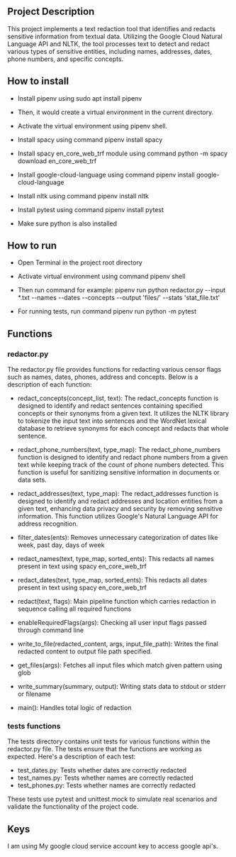 ## Project Description 

This project implements a text redaction tool that identifies and redacts sensitive information from textual data. Utilizing the Google Cloud Natural Language API and NLTK, the tool processes text to detect and redact various types of sensitive entities, including names, addresses, dates, phone numbers, and specific concepts.

## How to install
 - Install pipenv using sudo apt install pipenv

 - Then, it would create a virtual environment in the current directory.

 - Activate the virtual environment using pipenv shell.

 - Install spacy using command pipenv install spacy

 - Install spacy en_core_web_trf module using command python -m spacy download en_core_web_trf

 - Install google-cloud-language using command pipenv install google-cloud-language

 - Install nltk using command pipenv install nltk

 - Install pytest using command pipenv install pytest

 - Make sure python is also installed

## How to run

 - Open Terminal in the project root directory

 - Activate virtual environment using command pipenv shell

 - Then run command for example: pipenv run python redactor.py --input *.txt --names --dates --concepts --output 'files/' --stats 'stat_file.txt' 

 - For running tests, run command pipenv run python -m pytest


## Functions

### redactor.py

The redactor.py file provides functions for redacting various censor flags such as names, dates, phones, address and concepts. Below is a description of each function:

 - redact_concepts(concept_list, text): The redact_concepts function is designed to identify and redact sentences containing specified concepts or their synonyms from a given text. It utilizes the NLTK library to tokenize the input text into sentences and the WordNet lexical database to retrieve synonyms for each concept and redacts that whole sentence.

 - redact_phone_numbers(text, type_map): The redact_phone_numbers function is designed to identify and redact phone numbers from a given text while keeping track of the count of phone numbers detected. This function is useful for sanitizing sensitive information in documents or data sets.

 - redact_addresses(text, type_map): The redact_addresses function is designed to identify and redact addresses and location entities from a given text, enhancing data privacy and security by removing sensitive information. This function utilizes Google's Natural Language API for address recognition.

 - filter_dates(ents): Removes unnecessary categorization of dates like week, past day, days of week

 - redact_names(text, type_map, sorted_ents): This redacts all names present in text using spacy en_core_web_trf

 - redact_dates(text, type_map, sorted_ents): This redacts all dates present in text using spacy en_core_web_trf

 - redact(text, flags): Main pipeline function which carries redaction in sequence calling all required functions

 - enableRequiredFlags(args): Checking all user input flags passed through command line

 - write_to_file(redacted_content, args, input_file_path): Writes the final redacted content to output file path specified.

 - get_files(args): Fetches all input files which match given pattern using glob

 - write_summary(summary, output): Writing stats data to stdout or stderr or filename

 - main(): Handles total logic of redaction

### tests functions

The tests directory contains unit tests for various functions within the redactor.py file. The tests ensure that the functions are working as expected. Here's a description of each test:

 - test_dates.py: Tests whether dates are correctly redacted
 - test_names.py: Tests whether names are correctly redacted
 - test_phones.py: Tests whether names are correctly redacted

These tests use pytest and unittest.mock to simulate real scenarios and validate the functionality of the project code.

## Keys

I am using My google cloud service account key to access google api's. 
